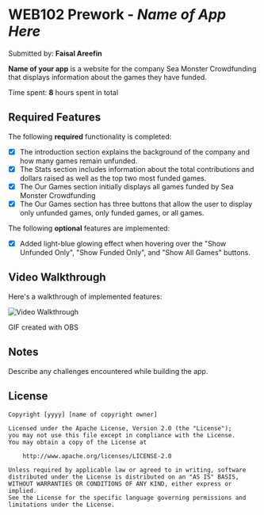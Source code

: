 # WEB102 Prework - *Name of App Here*

Submitted by: **Faisal Areefin**

**Name of your app** is a website for the company Sea Monster Crowdfunding that displays information about the games they have funded.

Time spent: **8** hours spent in total

## Required Features

The following **required** functionality is completed:

* [x] The introduction section explains the background of the company and how many games remain unfunded.
* [x] The Stats section includes information about the total contributions and dollars raised as well as the top two most funded games.
* [x] The Our Games section initially displays all games funded by Sea Monster Crowdfunding
* [x] The Our Games section has three buttons that allow the user to display only unfunded games, only funded games, or all games.

The following **optional** features are implemented:

* [x] Added light-blue glowing effect when hovering over the "Show Unfunded Only", "Show Funded Only", and "Show All Games" buttons.

## Video Walkthrough

Here's a walkthrough of implemented features:

<img src='[http://i.imgur.com/link/to/your/gif/file.gif](https://i.giphy.com/media/v1.Y2lkPTc5MGI3NjExa3djZ2E5aWhoNm1wN3Nsbmt4dzNteDdlMmQxdzc0ZGVrem16b2M3MCZlcD12MV9pbnRlcm5hbF9naWZfYnlfaWQmY3Q9Zw/wnVRAoDp1on4qGT1VD/giphy.gif)' title='Video Walkthrough' width='' alt='Video Walkthrough' />

<!-- Replace this with whatever GIF tool you used! -->
GIF created with OBS 
<!-- Recommended tools:
[Kap](https://getkap.co/) for macOS
[ScreenToGif](https://www.screentogif.com/) for Windows
[peek](https://github.com/phw/peek) for Linux. -->

## Notes

Describe any challenges encountered while building the app.

## License

    Copyright [yyyy] [name of copyright owner]

    Licensed under the Apache License, Version 2.0 (the "License");
    you may not use this file except in compliance with the License.
    You may obtain a copy of the License at

        http://www.apache.org/licenses/LICENSE-2.0

    Unless required by applicable law or agreed to in writing, software
    distributed under the License is distributed on an "AS IS" BASIS,
    WITHOUT WARRANTIES OR CONDITIONS OF ANY KIND, either express or implied.
    See the License for the specific language governing permissions and
    limitations under the License.
